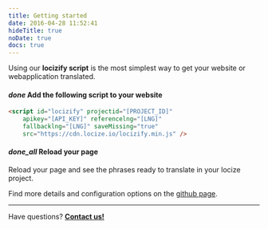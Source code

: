 ```yaml
---
title: Getting started
date: 2016-04-28 11:52:41
hideTitle: true
noDate: true
docs: true
---
```


Using our **locizify script** is the most simplest way to get your website or webapplication translated.

<h4 class="headline"><i class="material-icons" translated>done</i> Add the following script to your website</h4>


```html
<script id="locizify" projectid="[PROJECT_ID]"
    apikey="[API_KEY]" referencelng="[LNG]"
    fallbacklng="[LNG]" saveMissing="true"
    src="https://cdn.locize.io/locizify.min.js" />
```

<h4 class="headline extra-margin"><i class="material-icons" translated>done_all</i> Reload your page</h4>

Reload your page and see the phrases ready to translate in your locize project.

Find more details and configuration options on the [github page](https://github.com/locize/locizify).


<div class="contact">
<hr />
<p class="callout extra-margin">Have questions? <strong><a href="mailto:support@locize.com">Contact us!</a></strong></p>
</div>
